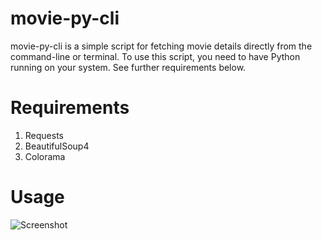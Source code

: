 # movie-py-cli
movie-py-cli is a simple script for fetching movie details directly from the command-line or terminal. To use this script, you need to have Python running on your system. See further requirements below.

# Requirements
 1. Requests
 2. BeautifulSoup4
 3. Colorama
# Usage
![Screenshot](https://user-images.githubusercontent.com/29385192/36164961-073b7642-1114-11e8-93b3-6718b54bc00b.PNG)
